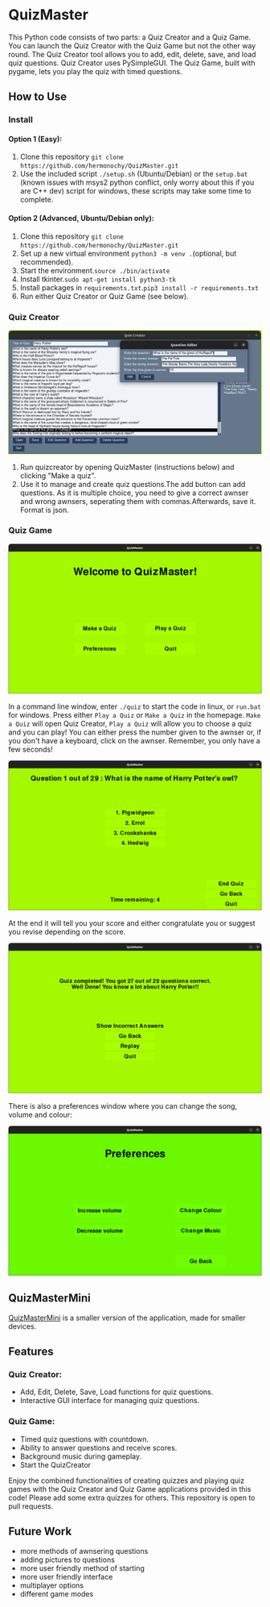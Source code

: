 # QuizMaster

This Python code consists of two parts: a Quiz Creator and a Quiz Game. You can launch the Quiz Creator with the Quiz Game but not the other way round. The Quiz Creator tool allows you to add, edit, delete, save, and load quiz questions. Quiz Creator uses PySimpleGUI. The Quiz Game, built with pygame, lets you play the quiz with timed questions.

## How to Use

### Install
#### Option 1 (Easy):
1. Clone this repository `git clone https://github.com/hermonochy/QuizMaster.git`
2. Use the included script `./setup.sh` (Ubuntu/Debian) or the `setup.bat` (known issues with msys2 python conflict, only worry about this if you are C++ dev) script for windows, these scripts may take some time to complete.

#### Option 2 (Advanced, Ubuntu/Debian only):
1. Clone this repository `git clone https://github.com/hermonochy/QuizMaster.git`
2. Set up a new virtual environment `python3 -m venv .`(optional, but recommended).
3. Start the environment.`source ./bin/activate`
4. Install tkinter.`sudo apt-get install python3-tk`
5. Install packages in `requirements.txt`.`pip3 install -r requirements.txt`
6. Run either Quiz Creator or Quiz Game (see below).

### Quiz Creator

![](images/QM2.png)

1. Run quizcreator by opening QuizMaster (instructions below) and clicking "Make a quiz".
2. Use it to manage and create quiz questions.The add button can add questions. As it is multiple choice, you need to give a correct awnser and wrong awnsers, seperating them with commas.Afterwards, save it. Format is json.

### Quiz Game

![](images/QM1.png)

In a command line window, enter `./quiz` to start the code in linux, or `run.bat` for windows. Press either `Play a Quiz` or `Make a Quiz` in the homepage. `Make a Quiz` will open Quiz Creator, `Play a Quiz` will allow you to choose a quiz and you can play! You can either press the number given to the awnser or, if you don't have a keyboard, click on the awnser. Remember, you only have a few seconds!

![](images/QM3.png)

 At the end it will tell you your score and either congratulate you or suggest you revise depending on the score.
 
![](images/QM4.png)

There is also a preferences window where you can change the song, volume and colour:

![](images/QM5.png)

## QuizMasterMini
 [QuizMasterMini](https://github.com/hermonochy/QuizMasterMini) is a smaller version of the application, made for smaller devices.


## Features

### Quiz Creator:
- Add, Edit, Delete, Save, Load functions for quiz questions.
- Interactive GUI interface for managing quiz questions.

### Quiz Game:
- Timed quiz questions with countdown.
- Ability to answer questions and receive scores.
- Background music during gameplay.
- Start the QuizCreator

Enjoy the combined functionalities of creating quizzes and playing quiz games with the Quiz Creator and Quiz Game applications provided in this code! Please add some extra quizzes for others. This repository is open to pull requests.

## Future Work

- more methods of awnsering questions
- adding pictures to questions
- more user friendly method of starting
- more user friendly interface
- multiplayer options
- different game modes





